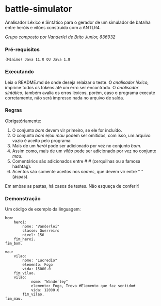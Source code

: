 # battle-simulator
Analisador Léxico e Sintático para o gerador de um simulador de batalha entre heróis e vilões construído com a ANTLR4.

*Grupo composto por Vanderlei de Brito Junior, 636932*

### Pré-requisitos
```
(Mínimo) Java 11.0 OU Java 1.8
```

### Executando
Leia o README.md de onde deseja relaizar o teste. O *analisador léxico*, imprime todos os tokens até um erro ser encontrado. O *analisador sintático*, também avalia os erros léxicos, porém, caso o programa execute corretamente, não será impresso nada no arquivo de saída.

### Regras
Obrigatóriamente:
1. O conjunto *bom* devem vir primeiro, se ele for incluído.
2. O conjunto *bom* e/ou *mau* podem ser omitidos, com isso, um arquivo vazio é aceito pelo programa
3. Mais de um *herói* pode ser adicionado por vez no conjunto *bom*.
4. Assim como, mais de um *vilão* pode ser adicionado por vez no conjunto *mau*.
5. Comentários são adicionados entre # # (cerquilhas ou a famosa hashtag).
6. Acentos são somente aceitos nos *nomes*, que devem vir entre " " (áspas).

Em ambas as pastas, há casos de testes. Não esqueça de conferir!

### Demonstração
Um código de exemplo da linguagem:
```bs
bom:
	heroi:
		nome: "Vanderlei"
		classe: Guerreiro
		nivel: 150
	fim_heroi.
fim_bom.

mau:
	vilao:
		nome: "Lucredio"
		elemento: Fogo
		vida: 15000.0
	fim_vilao.
   	vilao:
        	nome: "Wanderley"
        	elemento: Fogo, Treva #Elemento que faz sentido#
        	vida: 12000.0
    	fim_vilao.
fim_mau.
```
